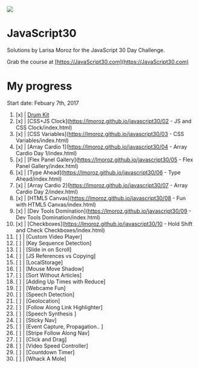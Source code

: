 ![](https://javascript30.com/images/JS3-social-share.png)

# JavaScript30

Solutions by Larisa Moroz for the JavaScript 30 Day Challenge.

Grab the course at [https://JavaScript30.com](https://JavaScript30.com)


# My progress

Start date: Febuary 7th, 2017

1.  [x] | [Drum Kit](https://lmoroz.github.io/javascript30/01%20-%20JavaScript%20Drum%20Kit/index.html)
2.  [x] | [CSS+JS Clock](https://lmoroz.github.io/javascript30/02 - JS and CSS Clock/index.html)
3.  [x] | [CSS Variables](https://lmoroz.github.io/javascript30/03 - CSS Variables/index.html)
4.  [x] | [Array Cardio 1](https://lmoroz.github.io/javascript30/04 - Array Cardio Day 1/index.html)
5.  [x] | [Flex Panel Gallery](https://lmoroz.github.io/javascript30/05 - Flex Panel Gallery/index.html)
6.  [x] | [Type Ahead](https://lmoroz.github.io/javascript30/06 - Type Ahead/index.html)
7.  [x] | [Array Cardio 2](https://lmoroz.github.io/javascript30/07 - Array Cardio Day 2/index.html)
8.  [x] | [HTML5 Canvas](https://lmoroz.github.io/javascript30/08 - Fun with HTML5 Canvas/index.html)
9.  [x] | [Dev Tools Domination](https://lmoroz.github.io/javascript30/09 - Dev Tools Domination/index.html)
10. [x] | [Checkboxes](https://lmoroz.github.io/javascript30/10 - Hold Shift and Check Checkboxes/index.html)
11. [ ] | [Custom Video Player]
12. [ ] | [Key Sequence Detection]
13. [ ] | [Slide in on Scroll]
14. [ ] | [JS References vs Copying]
15. [ ] | [LocalStorage]
16. [ ] | [Mouse Move Shadow]
17. [ ] | [Sort Without Articles]
18. [ ] | [Adding Up Times with Reduce]
19. [ ] | [Webcame Fun]
20. [ ] | [Speech Detection]
21. [ ] | [Geolocation]
22. [ ] | [Follow Along Link Highlighter]
23. [ ] | [Speech Synthesis ]
24. [ ] | [Sticky Nav]
25. [ ] | [Event Capture, Propagation.. ]
26. [ ] | [Stripe Follow Along Nav]
27. [ ] | [Click and Drag]
28. [ ] | [Video Speed Controller]
29. [ ] | [Countdown Timer]
30. [ ] | [Whack A Mole]